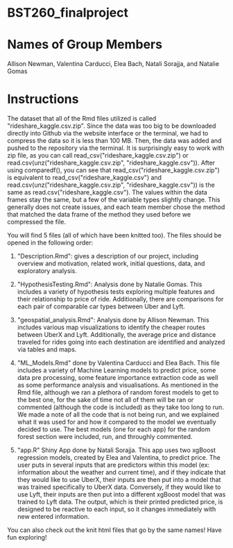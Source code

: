 # BST260_finalproject

# Names of Group Members

Allison Newman, Valentina Carducci, Elea Bach, Natali Sorajja, and Natalie Gomas

# Instructions

The dataset that all of the Rmd files utilized is called "rideshare_kaggle.csv.zip". Since the data was too big to be downloaded directly into Github via the website interface or the terminal, we had to compress the data so it is less than 100 MB. Then, the data was added and pushed to the repository via the terminal. It is surprisingly easy to work with zip file, as you can call read_csv("rideshare_kaggle.csv.zip") or read.csv(unz("rideshare_kaggle.csv.zip", "rideshare_kaggle.csv")). After using comparedf(), you can see that read_csv("rideshare_kaggle.csv.zip") is equivalent to read_csv("rideshare_kaggle.csv") and read.csv(unz("rideshare_kaggle.csv.zip", "rideshare_kaggle.csv")) is the same as read.csv("rideshare_kaggle.csv"). The values within the data frames stay the same, but a few of the variable types slightly change. This generally does not create issues, and each team member chose the method that matched the data frame of the method they used before we compressed the file. 


You will find 5 files (all of which have been knitted too). The files should be opened in the following order:

1. "Description.Rmd": gives a description of our project, including overview and motivation, related work, initial questions, data, and exploratory analysis. 

2. "HypothesisTesting.Rmd": Analysis done by Natalie Gomas. This includes a variety of hypothesis tests exploring multiple features and their relationship to price of ride. Additionally, there are comparisons for each pair of comparable car types between Uber and Lyft.

3. "geospatial_analysis.Rmd": Analysis done by Allison Newman. This includes various map visualizations to identify the cheaper routes between UberX and Lyft. Additionally, the average price and distance traveled for rides going into each destination are identified and analyzed via tables and maps. 

4. "ML_Models.Rmd" done by Valentina Carducci and Elea Bach. This file includes a variety of Machine Learning models to predict price, some data pre processing, some feature importance extraction code as well as some performance analysis and visualisations. As mentioned in the Rmd file, although we ran a plethora of random forest models to get to the best one, for the sake of time not all of them will be ran or commented (although the code is included) as they take too long to run. We made a note of all the code that is not being run, and we explained what it was used for and how it compared to the model we eventually decided to use. The best models (one for each app) for the random forest section were included, run, and throughly commented.

5. "app.R" Shiny App done by Natali Sorajja. This app uses two xgBoost regression models, created by Elea and Valentina, to predict price. The user puts in several inputs that are predictors within this model (ex: information about the weather and current time), and if they indicate that they would like to use UberX, their inputs are then put into a model that was trained specifically to UberX data. Conversely, if they would like to use Lyft, their inputs are then put into a different xgBoost model that was trained to Lyft data. The output, which is their printed predicted price, is designed to be reactive to each input, so it changes immediately with new entered information. 


You can also check out the knit html files that go by the same names! Have fun exploring!



